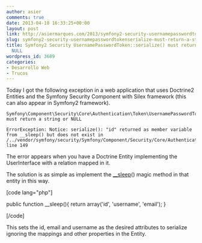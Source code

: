 ```yaml
---
author: asier
comments: true
date: 2013-04-18 16:33:25+00:00
layout: post
link: http://asiermarques.com/2013/symfony2-security-usernamepasswordtokenserialize-must-return-a-string-or-null/
slug: symfony2-security-usernamepasswordtokenserialize-must-return-a-string-or-null
title: Symfony2 Security UsernamePasswordToken::serialize() must return a string or
  NULL
wordpress_id: 3689
categories:
- Desarrollo Web
- Trucos
---
```


Today I got the following exception in a web application that uses Doctrine2 Entities and the Symfony Security Component with Silex framework (this can also appear in Symfony2 framework).

    
    Symfony\Component\Security\Core\Authentication\Token\UsernamePasswordToken::serialize() must return a string or NULL
    
    ErrorException: Notice: serialize(): "id" returned as member variable from __sleep() but does not exist in /../vendor/symfony/security/Symfony/Component/Security/Core/Authentication/Token/AbstractToken.php line 149


The error appears when you have a Doctrine Entity implementing the UserInterface with a relation mapped in it.

The solution is as simple as implement the [__sleep](http://www.php.net/manual/en/language.oop5.magic.php#object.sleep)() magic method in that entity in this way.

[code lang="php"]

public function __sleep(){
   return array('id', 'username', 'email');
}

[/code]

This sets the id, email and username as the desired attributes to serialize ignoring the mappings and other properties in the Entity.
